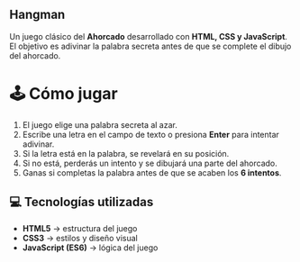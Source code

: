 ## Hangman
Un juego clásico del **Ahorcado** desarrollado con **HTML, CSS y JavaScript**.  
El objetivo es adivinar la palabra secreta antes de que se complete el dibujo del ahorcado.

# 🕹️ Cómo jugar

1. El juego elige una palabra secreta al azar.  
2. Escribe una letra en el campo de texto o presiona **Enter** para intentar adivinar.  
3. Si la letra está en la palabra, se revelará en su posición.  
4. Si no está, perderás un intento y se dibujará una parte del ahorcado.  
5. Ganas si completas la palabra antes de que se acaben los **6 intentos**.  

## 💻 Tecnologías utilizadas

- **HTML5** → estructura del juego  
- **CSS3** → estilos y diseño visual  
- **JavaScript (ES6)** → lógica del juego  
